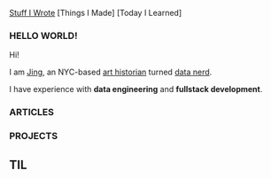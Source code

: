 [Stuff I Wrote](./#articles) [Things I Made] [Today I Learned]

### HELLO WORLD!

Hi! 

I am [Jing](https://www.linkedin.com/in/jingcao1/), an NYC-based [art historian](https://archive-it.org/home/ArtPractical) turned [data nerd](https://opendata.cityofnewyork.us/how-to/#apidocumentation). 

I have experience with **data engineering** and **fullstack development**. 


### ARTICLES

### PROJECTS

## TIL
